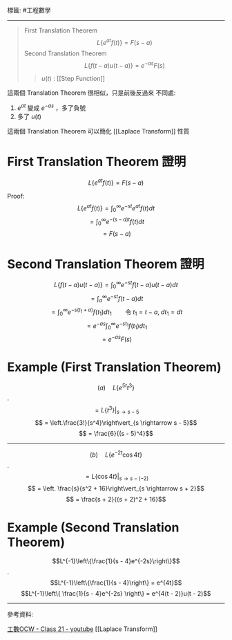 標籤: #工程數學 

---

>First Translation Theorem
> $$L\{e^{at}f(t)\} = F(s - a)$$
> Second Translation Theorem
> $$L\{f(t - a)u(t - a)\} = e^{-as}F(s)$$
> > $u(t)$ : [[Step Function]]

這兩個 Translation Theorem 很相似，只是前後反過來
不同處:
1. $e^{at}$ 變成 $e^{-as}$ ，多了負號
2. 多了 $u(t)$

這兩個 Translation Theorem 可以簡化 [[Laplace Transform]] 性質

# First Translation Theorem 證明

$$L\{e^{at}f(t)\} = F(s - a)$$

Proof:
$$L\{e^{at}f(t)\} = \int_0^{\infty}e^{-st}e^{at}f(t)dt$$
$$ = \int_{0}^\infty e^{-(s - a)t}f(t)dt$$
$$ = F(s - a)$$

# Second Translation Theorem 證明

$$L\{f(t - a)u(t - a)\} = \int_0^\infty e^{-st}f(t - a)u(t - a)dt$$
$$ = \int_{a}^{\infty}e^{-st}f(t - a)dt$$
$$ = \int_{0}^{\infty}e^{-s(t_1 + a)}f(t_1)dt_1 \qquad \text{令} \; t_1 = t - a,\; dt_1 = dt$$
$$ = e^{-as}\int_{0}^\infty e^{-st_1}f(t_1)dt_1$$
$$ = e^{-as}F(s)$$

# Example (First Translation Theorem)

$$(a)\quad L\{e^{5t}t^3\}$$
.
$$ = \left.L\{t^3\}\right\vert_{s \rightarrow s - 5}$$
$$ = \left.\frac{3!}{s^4}\right\vert_{s \rightarrow s - 5}$$
$$ = \frac{6}{(s - 5)^4}$$

---

$$(b)\quad L\{e^{-2t}\cos 4t\}$$
.
$$ = \left. L\{\cos 4t\}\right\vert_{s\rightarrow s - (-2)}$$
$$ = \left. \frac{s}{s^2 + 16}\right\vert_{s \rightarrow s + 2}$$
$$ = \frac{s + 2}{(s + 2)^2 + 16}$$

# Example (Second Translation Theorem)

$$L^{-1}\left\{\frac{1}{s - 4}e^{-2s}\right\}$$
.
$$L^{-1}\left\{\frac{1}{s - 4}\right\} = e^{4t}$$
$$L^{-1}\left\{ \frac{1}{s - 4}e^{-2s} \right\} = e^{4(t - 2)}u(t - 2)$$

---

參考資料:

[工數OCW - Class 21 - youtube](https://youtu.be/0sAa2XUDXMs)
[[Laplace Transform]]